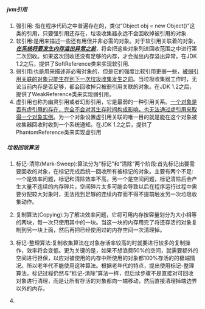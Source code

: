 ##### jvm引用

1.  强引用: 指在程序代码之中普遍存在的，类似“Object obj = new Object()”这类的引用，只要强引用还存在，垃圾收集器永远不会回收掉被引用的对象.
2. 软引用:是用来描述一些还有用但并非必需的对象。对于软引用关联着的对象，<u>***在系统将要发生内存溢出异常之前***</u>，将会把这些对象列进回收范围之中进行第二次回收。如果这次回收还没有足够的内存，才会抛出内存溢出异常。在JDK 1.2之后，提供了SoftReference类来实现软引用.
3. 弱引用:也是用来描述非必需对象的，但是它的强度比软引用更弱一些，<u>被弱引用关联的对象只能生存到下一次垃圾收集发生之前</u>。当垃圾收集器工作时，无论当前内存是否足够，都会回收掉只被弱引用关联的对象。在JDK 1.2之后，提供了WeakReference类来实现弱引用。
4. 虚引用也称为幽灵引用或者幻影引用，它是最弱的一种引用关系。<u>一个对象是否有虚引用的存在，完全不会对其生存时间构成影响，也无法通过虚引用来取得一个对象实例</u>。为一个对象设置虚引用关联的唯一目的就是能在这个对象被收集器回收时收到一个系统通知。在JDK 1.2之后，提供了PhantomReference类来实现虚引用

##### 垃圾回收算法

1. 标记-清除(Mark-Sweep):算法分为“标记”和“清除”两个阶段:首先标记出要需要回收的对象，在标记完成后统一回收所有被标记的对象。主要有两个不足: 一个是效率问题，标记和清除效率不高，另一个是空间问题，标记清除后会产生大量不连续的内存碎片，空间碎片太多可能会导致以后在程序运行过程中需要分配较大对象时，无法找到足够的连续内存而不得不提前触发另一次垃圾收集动作。

2. 复制算法(Copying):为了解决效率问题，它将可用内存按容量划分为大小相等的两块，每一次只使用其中的一块。当这一块的内存用完了将还存活的对象复制到另一块上面，然后再把已经使用过的内存空间一次清理掉。

3. 标记-整理算法:复制收集算法在对象存活率较高的时就要进行较多的复制操作，效率将会变低。更为关键的是，如果不想浪费50%的空间，就需要额外的空间进行担保，以应对被使用的内存中所使用的对象都100%存活的的极端情况。所以老年代不能使用这种算法。根据老年代的特点，提出使用标记-整理算法，标记过程仍然与“标记-清除”算法一样，但后续步骤不是直接对可回收对象进行清理，而是让所有存活的对象都向一端移动，然后直接清理掉端边界以外的内存。

4. 

   